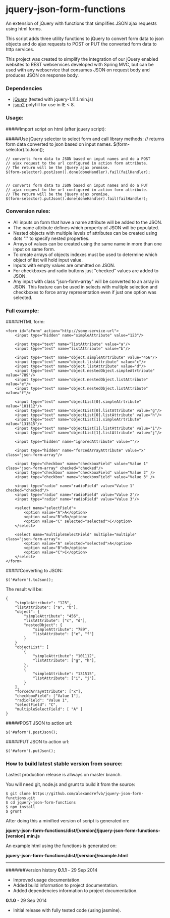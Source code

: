jquery-json-form-functions
==========================

An extension of jQuery with functions that simplifies JSON ajax requests using html forms.

This script adds three utility functions to jQuery to convert form data to json objects and do ajax requests to POST or PUT the converted form data to http services.

This project was created to simplify the integration of our jQuery enabled websites to REST webservices developed with Spring MVC, but can be used with any webservice that consumes JSON on request body and produces JSON on response body.  

### Dependencies

- [jQuery](http://jquery.com/) (tested with jquery-1.11.1.min.js)
- [json2](https://github.com/douglascrockford/JSON-js) polyfill for use in IE < 8.
  
### Usage:

#####Import script on html (after jquery script):
	<script src="https://code.jquery.com/jquery-1.11.1.min.js"></script>
	<script src="jquery-json-form-functions-0.1.1.min.js"></script>

#####Use jQuery selector to select form and call library methods:
  	// returns form data converted to json based on input names.
	$(form-selector).toJson(); 

	// converts form data to JSON based on input names and do a POST  
	// ajax request to the url configured in action form attribute. 
	// The return will be the jQuery ajax promise.
	$(form-selector).postJson().done(doneHandler).fail(failHandler);
 

	// converts form data to JSON based on input names and do a PUT  
	// ajax request to the url configured in action form attribute. 
	// The return will be the jQuery ajax promise.
	$(form-selector).putJson().done(doneHandler).fail(failHandler);
  
### Conversion rules:

  - All inputs on form that have a name attribute will be added to the JSON.
  - The name attribute defines which property of JSON will be populated.
  - Nested objects with multiple levels of attributes can be created using dots "." to specify nested properties.
  - Arrays of values can be created using the same name in more than one input on same form.
  - To create arrays of objects indexes must be used to determine which object of list will hold input value.
  - Inputs with empty values are ommitted on JSON.
  - For checkboxes and radio buttons just "checked" values are added to JSON.
  - Any input with class "json-form-array" will be converted to an array in JSON. This feature can be used in selects with multiple selection and checkboxes to force array representation even if just one option was selected.
    

### Full example:

#####HTML form:

	<form id="aForm" action="http://some-service-url">   
    	<input type="hidden" name="simpleAttribute" value="123"/>

    	<input type="text" name="listAttribute" value="a"/>
    	<input type="text" name="listAttribute" value="b"/>
      
    	<input type="text" name="object.simpleAtrtribute" value="456"/>
    	<input type="text" name="object.listAttribute" value="c"/>
    	<input type="text" name="object.listAttribute" value="d"/>
    	<input type="text" name="object.nestedObject.simpleAtrtribute" value="789"/>  
    	<input type="text" name="object.nestedObject.listAttribute" value="e"/>
    	<input type="text" name="object.nestedObject.listAttribute" value="f"/>
	      
    	<input type="text" name="objectList[0].simpleAtrtribute" value="101112"/>
	    <input type="text" name="objectList[0].listAttribute" value="g"/>
	    <input type="text" name="objectList[0].listAttribute" value="h"/>
    	<input type="text" name="objectList[1].simpleAtrtribute" value="131515"/>
	    <input type="text" name="objectList[1].listAttribute" value="i"/>
    	<input type="text" name="objectList[1].listAttribute" value="j"/>

        <input type="hidden" name="ignoredAttribute" value=""/>

        <input type="hidden" name="forcedArrayAttribute" value="x" class="json-form-array"/>

        <input type="checkbox" name="checkboxField" value="Value 1" class="json-form-array" checked="checked"/> 
        <input type="checkbox" name="checkboxField" value="Value 2" /> 
        <input type="checkbox" name="checkboxField" value="Value 3" />
        
        <input type="radio" name="radioField" value="Value 1" checked="checked"/>
        <input type="radio" name="radioField" value="Value 2"/>
        <input type="radio" name="radioField" value="Value 3"/> 
        
        <select name="selectField">
            <option value="A">A</option>
            <option value="B">B</option>
            <option value="C" selected="selected">C</option>
        </select>
        
        <select name="multipleSelectField" multiple="multiple" class="json-form-array">
            <option value="A" selected="selected">A</option>
            <option value="B">B</option>
            <option value="C">C</option>
        </select>        
    </form>

#####Converting to JSON:
    
  	$('#aform').toJson(); 
  
The result will be:

  	{ 
  		"simpleAttribute": "123",
  		"listAttribute": ["a", "b"],
  		"object": {
  			"simpleAttribute": "456",
  			"listAttribute": ["c", "d"],
 			"nestedObject": {
  				"simpleAttribute": "789",
  				"listAttribute": ["e", "f"]
  			} 
  		}
  		"objectList": [
  			{
  				"simpleAttribute": "101112",
  				"listAttribute": ["g", "h"],
  			},  
  			{
  				"simpleAttribute": "131515",
  				"listAttribute": ["i", "j"],
  			}  
  		],
  		"forcedArrayAttribute": ["x"],
  		"checkboxField": ["Value 1"],
  		"radioField": "Value 1",
        "selectField": "C",
        "multipleSelectField": [ "A" ]   		
  	}
  
#####POST JSON to action url:
   
   	$('#aform').postJson();
   
#####PUT JSON to action url:
    
   	$('#aform').putJson();

### How to build latest stable version from source:

Lastest production release is allways on master branch.

You will need git, node.js and grunt to build it from the source:

	$ git clone https://github.com/alexandrefvb/jquery-json-form-functions.git
	$ cd jquery-json-form-functions
	$ npm install
	$ grunt

After doing this a minified version of script is generated on: 

**jquery-json-form-functions/dist/[version]/jquery-json-form-functions-[version].min.js**

An example html using the functions is generated on:

**jquery-json-form-functions/dist/[version]/example.html**


----
#######Version history
**0.1.1** - 29 Sep 2014 

- Improved usage documentation.
- Added build information to project documentation.
- Added dependencies information to project documentation.
 
**0.1.0** - 29 Sep 2014 

- Initial release with fully tested code (using jasmine). 

